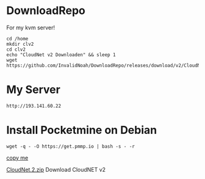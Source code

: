 # DownloadRepo
For my kvm server!

````
cd /home
mkdir clv2
cd clv2
echo "CloudNet v2 Downloaden" && sleep 1
wget https://github.com/InvalidNoah/DownloadRepo/releases/download/v2/CloudNet.2.zip
````

# My Server
````
http://193.141.60.22
````

# Install Pocketmine on Debian
````
wget -q - -O https://get.pmmp.io | bash -s - -r
````

[copy me](http://193.141.60.22/)

[CloudNet.2.zip](https://github.com/InvalidNoah/DownloadRepo/releases/download/v2/CloudNet.2.zip) Download CloudNET v2
